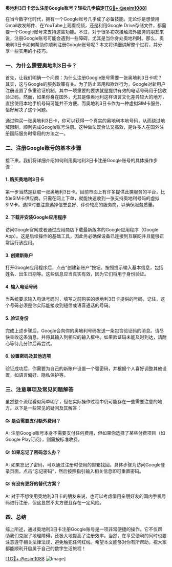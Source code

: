 **奥地利3日卡怎么注册Google账号？轻松几步搞定[[TG💪+ @esim1088](https://t.me/s/esim1088)]**

在当今数字化时代，拥有一个Google账号几乎成了必备技能。无论你是想使用Gmail收发邮件、在YouTube上观看视频，还是利用Google Drive存储文件，都需要一个Google账号来支持这些功能。不过，对于很多初次接触海外服务的朋友来说，注册Google账号可能会遇到一些障碍，尤其是当你身处奥地利时。那么，奥地利3日卡如何帮助你顺利注册Google账号呢？本文将详细讲解整个过程，并分享一些实用的小技巧。

### 一、为什么需要奥地利3日卡？

首先，让我们明确一个问题：为什么注册Google账号需要一张奥地利3日卡呢？其实，这与Google的服务政策有关。为了防止滥用和欺诈行为，Google对新用户注册设置了多重验证机制。其中一项重要的要求就是提供有效的电话号码用于接收验证码。然而，如果你身在国外，尤其是像奥地利这样语言文化差异较大的地方，直接使用本地手机号码可能并不方便。而奥地利3日卡作为一种虚拟SIM卡服务，恰好解决了这个问题。

通过购买一张奥地利3日卡，你可以获得一个真实的奥地利本地号码，从而绕过地域限制，顺利完成Google账号注册。这种做法既合法又高效，是许多人在国外注册国际服务时常用的方法之一。

### 二、注册Google账号的基本步骤

接下来，我们将详细介绍如何利用奥地利3日卡注册Google账号的具体操作步骤：

#### 1. 购买奥地利3日卡
第一步当然是获取一张奥地利3日卡。目前市面上有许多提供此类服务的平台，比如eSIM卡供应商。只需在网上下单，就能快速收到一张支持奥地利号码的虚拟SIM卡。选择时要注意选择信誉良好、评价较高的服务商，以确保服务质量。

#### 2. 下载并安装Google应用程序
访问Google官网或者通过应用商店下载最新版本的Google应用程序（Google App）。这是后续操作的基础工具，因此务必确保设备已连接到互联网并且能够正常运行该应用。

#### 3. 创建新账户
打开Google应用程序后，点击“创建新账户”按钮。按照提示输入基本信息，包括姓名、出生日期等。这些信息应当真实有效，因为它们将用于身份验证。

#### 4. 输入电话号码
当系统要求输入电话号码时，填写之前购买的奥地利3日卡提供的号码。记住，这个号码必须是你实际能接收到短信或语音通话的号码。

#### 5. 验证身份
完成上述步骤后，Google会向你的奥地利号码发送一条包含验证码的消息。请尽快查收这条消息，并将其输入到相应的输入框中。如果验证码未能及时到达，请耐心等待几分钟后再尝试。

#### 6. 设置密码及其他选项
验证成功后，你需要为自己的新账户设置一个强密码，并根据个人喜好调整其他设置，如语言偏好、隐私保护等。

### 三、注意事项及常见问题解答

虽然整个流程看似简单明了，但在实际操作过程中仍可能存在一些需要注意的地方。以下是一些常见的疑问及其解答：

#### Q: 是否需要支付额外费用？
A: 注册Google账号本身不需要支付任何费用，但如果你选择了某些付费项目（如Google Play订阅），则需按标准收费。

#### Q: 如果忘记了密码怎么办？
A: 如果忘记了密码，可以通过注册时使用的邮箱找回。具体步骤为访问Google登录页面，点击“忘记密码”，然后按照指引输入相关信息即可重置密码。

#### Q: 有没有更好的替代方案？
A: 对于不想使用奥地利3日卡的朋友来说，也可以考虑借用亲朋好友的国内手机号码进行注册，但这显然不太方便且存在一定风险。

### 四、总结

综上所述，通过奥地利3日卡注册Google账号是一项非常便捷的操作。它不仅帮助我们克服了地理障碍，还极大地提高了注册效率。当然，在享受便利的同时也要注意遵守相关法律法规，避免触犯任何红线。希望本文能够对你有所帮助，祝大家都能顺利开启属于自己的数字生活旅程！

[[TG💪+ @esim1088](https://t.me/s/esim1088) ![Image](https://i.postimg.cc/4NQfJmqS/Snipaste-2025-05-13-00-14-12.png)]